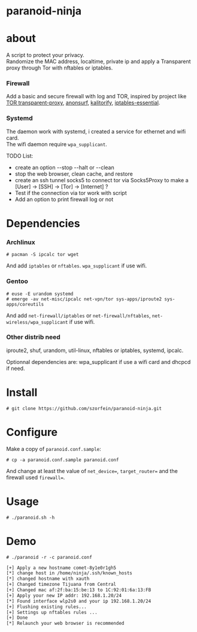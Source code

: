 # paranoid-ninja

# about 

A script to protect your privacy.  
Randomize the MAC address, localtime, private ip and apply a Transparent proxy through Tor with nftables or iptables.  

### Firewall
Add a basic and secure firewall with log and TOR, inspired by project like [TOR transparent-proxy](https://trac.torproject.org/projects/tor/wiki/doc/TransparentProxy), [anonsurf](https://github.com/ParrotSec/anonsurf), [kalitorify](https://github.com/brainfucksec/kalitorify.git), [iptables-essential](https://github.com/trimstray/iptables-essentials). 

### Systemd
The daemon work with systemd, i created a service for ethernet and wifi card.  
The wifi daemon require `wpa_supplicant`.  

TODO List:
+ create an option --stop --halt or --clean
+ stop the web browser, clean cache, and restore
+ create an ssh tunnel socks5 to connect tor via Socks5Proxy to make a [User] -> [SSH] -> [Tor] -> [Internet] ?
+ Test if the connection via tor work with script
+ Add an option to print firewall log or not

# Dependencies

### Archlinux
    
    # pacman -S ipcalc tor wget

And add `iptables` or `nftables`. `wpa_supplicant` if use wifi.

### Gentoo

    # euse -E urandom systemd
    # emerge -av net-misc/ipcalc net-vpn/tor sys-apps/iproute2 sys-apps/coreutils 

And add `net-firewall/iptables` or `net-firewall/nftables`, `net-wireless/wpa_supplicant` if use wifi.

### Other distrib need

iproute2, shuf, urandom, util-linux, nftables or iptables, systemd, ipcalc.  

Optionnal dependencies are: wpa_supplicant if use a wifi card and dhcpcd if need.

# Install

    # git clone https://github.com/szorfein/paranoid-ninja.git

# Configure

Make a copy of `paranoid.conf.sample`:

    # cp -a paranoid.conf.sample paranoid.conf

And change at least the value of `net_device=`, `target_router=` and the firewall used `firewall=`.

# Usage

    # ./paranoid.sh -h

# Demo

    # ./paranoid -r -c paranoid.conf

```txt
[+] Apply a new hostname comet-8y1e0r1gh5
[*] change host in /home/ninja/.ssh/known_hosts
[*] changed hostname with xauth
[+] Changed timezone Tijuana from Central
[+] Changed mac af:2f:ba:15:be:13 to 1C:92:01:6a:13:FB
[+] Apply your new IP addr: 192.168.1.20/24
[*] Found interface wlp2s0 and your ip 192.168.1.20/24
[+] Flushing existing rules...
[+] Settings up nftables rules ...
[+] Done
[*] Relaunch your web browser is recommended
```
